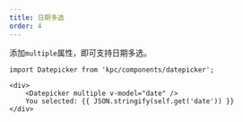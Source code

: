 ```yaml
---
title: 日期多选
order: 4
---
```


添加`multiple`属性，即可支持日期多选。

```vdt
import Datepicker from 'kpc/components/datepicker';

<div>
    <Datepicker multiple v-model="date" />
    You selected: {{ JSON.stringify(self.get('date')) }}
</div>
```
